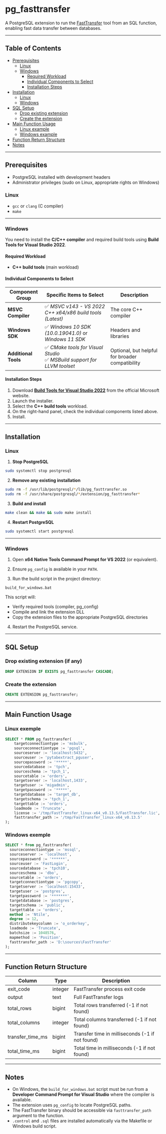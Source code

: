 # pg_fasttransfer

A PostgreSQL extension to run the [FastTransfer](https://www.arpe.io/fasttransfer/?v=82a9e4d26595) tool from an SQL function, enabling fast data transfer between databases.

---

## Table of Contents

- [Prerequisites](#prerequisites)
  - [Linux](#linux)
  - [Windows](#windows)
    - [Required Workload](#required-workload)
    - [Individual Components to Select](#individual-components-to-select)
    - [Installation Steps](#installation-steps)
- [Installation](#installation)
  - [Linux](#linux-1)
  - [Windows](#windows-1)
- [SQL Setup](#sql-setup)
  - [Drop existing extension](#drop-existing-extension-if-any)
  - [Create the extension](#create-the-extension)
- [Main Function Usage](#main-function-usage)
  - [Linux example](#linux-exemple)
  - [Windows example](#windows-exemple)
- [Function Return Structure](#function-return-structure)
- [Notes](#notes)


---

## Prerequisites

- PostgreSQL installed with development headers
- Administrator privileges (sudo on Linux, appropriate rights on Windows)

### Linux

* `gcc` or `clang` (C compiler)
* `make`


---

### Windows

You need to install the **C/C++ compiler** and required build tools using **Build Tools for Visual Studio 2022**.

#### Required Workload

* **C++ build tools** (main workload)

#### Individual Components to Select

| Component Group      | Specific Items to Select                                                  | Description                                     |
| -------------------- | ------------------------------------------------------------------------- | ----------------------------------------------- |
| **MSVC Compiler**    | ✅ *MSVC v143 - VS 2022 C++ x64/x86 build tools (Latest)*                  | The core C++ compiler                           |
| **Windows SDK**      | ✅ *Windows 10 SDK (10.0.19041.0)* or *Windows 11 SDK*                     | Headers and libraries                           |
| **Additional Tools** | ✅ *CMake tools for Visual Studio*<br>✅ *MSBuild support for LLVM toolset* | Optional, but helpful for broader compatibility |

#### Installation Steps

1. Download **[Build Tools for Visual Studio 2022](https://visualstudio.microsoft.com/visual-cpp-build-tools/)** from the official Microsoft website.
2. Launch the installer.
3. Select the **C++ build tools** workload.
4. On the right-hand panel, check the individual components listed above.
5. Install.

---

## Installation

### Linux

1. **Stop PostgreSQL**

```bash
sudo systemctl stop postgresql
```

2. **Remove any existing installation**

```bash
sudo rm -f /usr/lib/postgresql/*/lib/pg_fasttransfer.so
sudo rm -f /usr/share/postgresql/*/extension/pg_fasttransfer*
```

3. **Build and install**

```bash
make clean && make && sudo make install
```

4. **Restart PostgreSQL**

```bash
sudo systemctl start postgresql
```

---

### Windows

1. Open **x64 Native Tools Command Prompt for VS 2022** (or equivalent).

2. Ensure `pg_config` is available in your `PATH`.

3. Run the build script in the project directory:

```batch
build_for_windows.bat
```

This script will:

* Verify required tools (compiler, pg\_config)
* Compile and link the extension DLL
* Copy the extension files to the appropriate PostgreSQL directories

4. Restart the PostgreSQL service.

---

## SQL Setup

### Drop existing extension (if any)

```sql
DROP EXTENSION IF EXISTS pg_fasttransfer CASCADE;
```

### Create the extension

```sql
CREATE EXTENSION pg_fasttransfer;
```

---

## Main Function Usage

### Linux exemple
```sql
SELECT * FROM pg_fasttransfer(
    targetconnectiontype := 'msbulk',
    sourceconnectiontype := 'pgsql',
    sourceserver := 'localhost:5432',
    sourceuser := 'pytabextract_pguser',
    sourcepassword := '*****',
    sourcedatabase := 'tpch',
    sourceschema := 'tpch_1',
    sourcetable := 'orders',
    targetserver := 'localhost,1433',
    targetuser := 'migadmin',
    targetpassword := '*****',
    targetdatabase := 'target_db',
    targetschema := 'tpch_1',
    targettable := 'orders',
    loadmode := 'Truncate',
    license := '/tmp/FastTransfer_linux-x64_v0.13.5/FastTransfer.lic',
    fasttransfer_path := '/tmp/FastTransfer_linux-x64_v0.13.5'
);
```

### Windows exemple
```sql
SELECT * from pg_fasttransfer(
  sourceconnectiontype := 'mssql',
  sourceserver := 'localhost',
  sourcepassword := '******',
  sourceuser := 'FastLogin',
  sourcedatabase := 'tpch10',
  sourceschema := 'dbo',
  sourcetable := 'orders',
  targetconnectiontype := 'pgcopy',
  targetserver := 'localhost:15433',
  targetuser := 'postgres',
  targetpassword := '*******',
  targetdatabase := 'postgres',
  targetschema := 'public',
  targettable := 'orders',
  method := 'Ntile',
  degree := 12,
  distributekeycolumn := 'o_orderkey',
  loadmode := 'Truncate',
  batchsize := 1048576,
  mapmethod := 'Position',
  fasttransfer_path := 'D:\sources\FastTransfer'
);
```

---

## Function Return Structure

| Column             | Type    | Description                                     |
| ------------------ | ------- | ----------------------------------------------- |
| exit\_code         | integer | FastTransfer process exit code                  |
| output             | text    | Full FastTransfer logs                          |
| total\_rows        | bigint  | Total rows transferred (-1 if not found)        |
| total\_columns     | integer | Total columns transferred (-1 if not found)     |
| transfer\_time\_ms | bigint  | Transfer time in milliseconds (-1 if not found) |
| total\_time\_ms    | bigint  | Total time in milliseconds (-1 if not found)    |

---

## Notes

* On Windows, the `build_for_windows.bat` script must be run from a **Developer Command Prompt for Visual Studio** where the compiler is available.
* The extension uses `pg_config` to locate PostgreSQL paths.
* The FastTransfer binary should be accessible via `fasttransfer_path` argument to the function.
* `.control` and `.sql` files are installed automatically via the Makefile or Windows build script.


